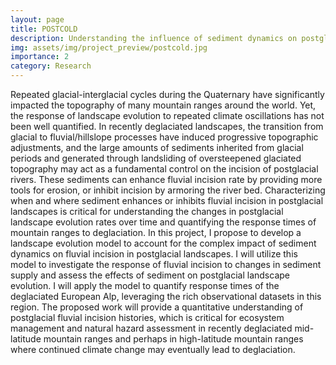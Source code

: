 ```yaml
---
layout: page
title: POSTCOLD
description: Understanding the influence of sediment dynamics on postglacial landscape evolution
img: assets/img/project_preview/postcold.jpg
importance: 2
category: Research
---
```


Repeated glacial-interglacial cycles during the Quaternary have significantly impacted the topography of many mountain ranges around the world. Yet, the response of landscape evolution to repeated climate oscillations has not been well quantified. In recently deglaciated landscapes, the transition from glacial to fluvial/hillslope processes have induced progressive topographic adjustments, and the large amounts of sediments inherited from glacial periods and generated through landsliding of oversteepened glaciated topography may act as a fundamental control on the incision of postglacial rivers. These sediments can enhance fluvial incision rate by providing more tools for erosion, or inhibit incision by armoring the river bed. Characterizing when and where sediment enhances or inhibits fluvial incision in postglacial landscapes is critical for understanding the changes in postglacial landscape evolution rates over time and quantifying the response times of mountain ranges to deglaciation. In this project, I propose to develop a landscape evolution model to account for the complex impact of sediment dynamics on fluvial incision in postglacial landscapes. I will utilize this model to investigate the response of fluvial incision to changes in sediment supply and assess the effects of sediment on postglacial landscape evolution. I will apply the model to quantify response times of the deglaciated European Alp, leveraging the rich observational datasets in this region. The proposed work will provide a quantitative understanding of postglacial fluvial incision histories, which is critical for ecosystem management and natural hazard assessment in recently deglaciated mid-latitude mountain ranges and perhaps in high-latitude mountain ranges where continued climate change may eventually lead to deglaciation.

<!--
## Related publications:
<div class="publications">

    {% bibliography -f {{site.scholar.bibliography}} -q @*[project ^= *{{page.title}}*]* %}

</div>
-->